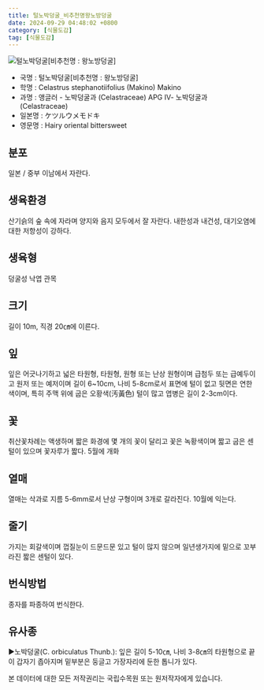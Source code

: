 ```yaml
---
title: 털노박덩굴_비추천명왕노방덩굴
date: 2024-09-29 04:48:02 +0800
category: [식물도감]
tag: [식물도감]
---
```




![털노박덩굴[비추천명 : 왕노방덩굴]](/fileUpload/plants/basic/Celastraceae/Celastrus/2077/6_th2.JPG)
- 국명 : 털노박덩굴[비추천명 : 왕노방덩굴]
- 학명 : Celastrus stephanotiifolius (Makino) Makino
- 과명 : 앵글러 - 노박덩굴과 (Celastraceae) APG Ⅳ- 노박덩굴과 (Celastraceae)
- 일본명 : ケツルウメモドキ
- 영문명 : Hairy oriental bittersweet


## 분포
일본 / 중부 이남에서 자란다.
## 생육환경
산기슭의 숲 속에 자라며 양지와 음지 모두에서 잘 자란다. 내한성과 내건성, 대기오염에 대한 저항성이 강하다.
## 생육형
덩굴성 낙엽 관목
## 크기
길이 10m, 직경 20㎝에 이른다.
## 잎
잎은 어긋나기하고 넓은 타원형, 타원형, 원형 또는 난상 원형이며 급첨두 또는 급예두이고 원저 또는 예저이며 길이 6~10cm, 나비 5-8cm로서 표면에 털이 없고 뒷면은 연한 색이며, 특히 주맥 위에 굽은 오황색(汚黃色) 털이 많고 엽병은 길이 2-3cm이다.
## 꽃
취산꽃차례는 액생하며 짧은 화경에 몇 개의 꽃이 달리고 꽃은 녹황색이며 짧고 굽은 센털이 있으며 꽃자루가 짧다. 5월에 개화
## 열매
열매는 삭과로 지름 5-6mm로서 난상 구형이며 3개로 갈라진다. 10월에 익는다. 
## 줄기
가지는 회갈색이며 껍질눈이 드문드문 있고 털이 많지 않으며 일년생가지에 밑으로 꼬부라진 짧은 센털이 있다.
## 번식방법
종자를 파종하여 번식한다.
## 유사종
▶노박덩굴(C. orbiculatus Thunb.): 잎은 길이 5-10㎝, 나비 3-8㎝의 타원형으로 끝이 갑자기 좁아지며 밑부분은 둥글고 가장자리에 둔한 톱니가 있다.






본 데이터에 대한 모든 저작권리는 국립수목원 또는 원저작자에게 있습니다.
